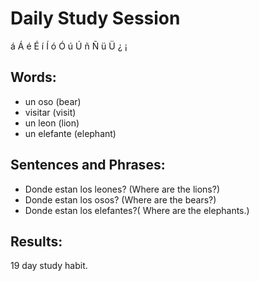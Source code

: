 # Daily Study Session 

á  Á é  É  í  Í   ó   Ó   ú  Ú  ñ  Ñ ü  Ü ¿ ¡  

## Words:
*  un oso (bear)
*  visitar (visit)
*  un leon (lion)
*  un elefante (elephant)


## Sentences and Phrases:
*  Donde estan los leones? (Where are the lions?)
*  Donde estan los osos? (Where are the bears?)
*  Donde estan los elefantes?( Where are the elephants.)



## Results:
19 day study habit. 

